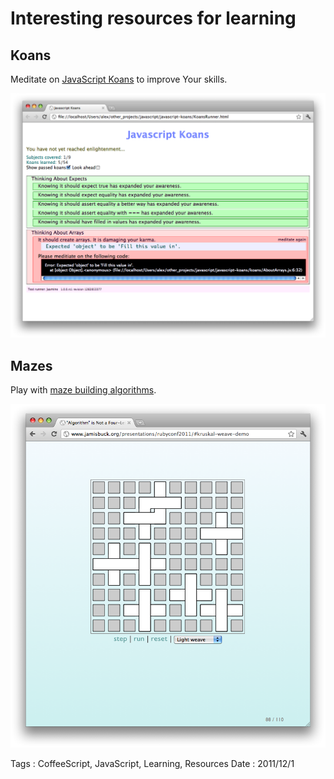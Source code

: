 # Interesting resources for learning

## Koans

Meditate on [JavaScript Koans](https://github.com/mrdavidlaing/javascript-koans) to
improve Your skills.

![Koans](interesting-resources-for-learning/koans.png)

## Mazes

Play with [maze building algorithms](http://www.jamisbuck.org/presentations/rubyconf2011).

![Mazes](interesting-resources-for-learning/mazes.png)

Tags : CoffeeScript, JavaScript, Learning, Resources
Date : 2011/12/1